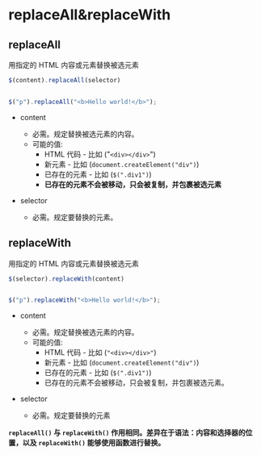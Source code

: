 # replaceAll&replaceWith

## replaceAll

用指定的 HTML 内容或元素替换被选元素

```js
$(content).replaceAll(selector)


$("p").replaceAll("<b>Hello world!</b>");
```

- content
  - 必需。规定替换被选元素的内容。
  - 可能的值:
    - HTML 代码 - 比如 ("`<div></div>`")
    - 新元素 - 比如 (`document.createElement("div")`)
    - 已存在的元素 - 比如 (`$(".div1")`)
    - **已存在的元素不会被移动，只会被复制，并包裹被选元素**

- selector
  - 必需。规定要替换的元素。

## replaceWith

用指定的 HTML 内容或元素替换被选元素

```js
$(selector).replaceWith(content)


$("p").replaceWith("<b>Hello world!</b>");
```

- content
  - 必需。规定替换被选元素的内容。
  - 可能的值:
    - HTML 代码 - 比如 (`"<div></div>"`)
    - 新元素 - 比如 (`document.createElement("div")`)
    - 已存在的元素 - 比如 (`$(".div1")`)
    - 已存在的元素不会被移动，只会被复制，并包裹被选元素。

- selector
  - 必需。规定要替换的元素

**`replaceAll()` 与 `replaceWith()` 作用相同。差异在于语法：内容和选择器的位置，以及 `replaceWith()` 能够使用函数进行替换。**
